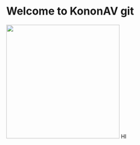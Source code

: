 # Welcome to KononAV git 
<img src="https://github.com/user-attachments/assets/06a72d03-c670-4a96-b550-fd1c05119b14" width="300"/> HI
